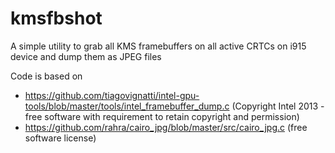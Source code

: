 # kmsfbshot
A simple utility to grab all KMS framebuffers on all active CRTCs on i915 device and dump them as JPEG files

Code is based on 
* https://github.com/tiagovignatti/intel-gpu-tools/blob/master/tools/intel_framebuffer_dump.c (Copyright Intel 2013 - free software with requirement to retain copyright and permission)
* https://github.com/rahra/cairo_jpg/blob/master/src/cairo_jpg.c (free software license)
